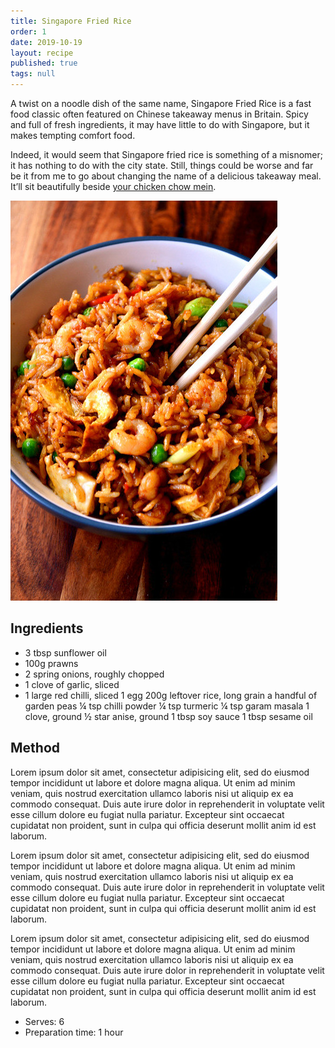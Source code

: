 ```yaml
---
title: Singapore Fried Rice
order: 1
date: 2019-10-19
layout: recipe
published: true
tags: null
---
```

A twist on a noodle dish of the same name, Singapore Fried Rice is a fast food classic often featured on Chinese takeaway menus in Britain. Spicy and full of fresh ingredients, it may have little to do with Singapore, but it makes tempting comfort food.

Indeed, it would seem that Singapore fried rice is something of a misnomer; it has nothing to do with the city state. Still, things could be worse and far be it from me to go about changing the name of a delicious takeaway meal. It’ll sit beautifully beside [your chicken chow mein](http://frugalfeeding.com/2014/11/25/chicken-chow-mein/ "Chicken Chow Mein").



![A bowl with rice and prawns](../uploads/17110743402_323d767e3a_z.jpg)

## Ingredients

* 3 tbsp sunflower oil
* 100g prawns
* 2 spring onions, roughly chopped
* 1 clove of garlic, sliced
* 1 large red chilli, sliced
  1 egg
  200g leftover rice, long grain
  a handful of garden peas
  ¼ tsp chilli powder
  ¼ tsp turmeric
  ¼ tsp garam masala
  1 clove, ground
  ½ star anise, ground
  1 tbsp soy sauce
  1 tbsp sesame oil  

## Method

Lorem ipsum dolor sit amet, consectetur adipisicing elit, sed do eiusmod tempor incididunt ut labore et dolore magna aliqua. Ut enim ad minim veniam, quis nostrud exercitation ullamco laboris nisi ut aliquip ex ea commodo consequat. Duis aute irure dolor in reprehenderit in voluptate velit esse cillum dolore eu fugiat nulla pariatur. Excepteur sint occaecat cupidatat non proident, sunt in culpa qui officia deserunt mollit anim id est laborum.

Lorem ipsum dolor sit amet, consectetur adipisicing elit, sed do eiusmod tempor incididunt ut labore et dolore magna aliqua. Ut enim ad minim veniam, quis nostrud exercitation ullamco laboris nisi ut aliquip ex ea commodo consequat. Duis aute irure dolor in reprehenderit in voluptate velit esse cillum dolore eu fugiat nulla pariatur. Excepteur sint occaecat cupidatat non proident, sunt in culpa qui officia deserunt mollit anim id est laborum.

Lorem ipsum dolor sit amet, consectetur adipisicing elit, sed do eiusmod tempor incididunt ut labore et dolore magna aliqua. Ut enim ad minim veniam, quis nostrud exercitation ullamco laboris nisi ut aliquip ex ea commodo consequat. Duis aute irure dolor in reprehenderit in voluptate velit esse cillum dolore eu fugiat nulla pariatur. Excepteur sint occaecat cupidatat non proident, sunt in culpa qui officia deserunt mollit anim id est laborum.

* Serves: 6
* Preparation time: 1 hour